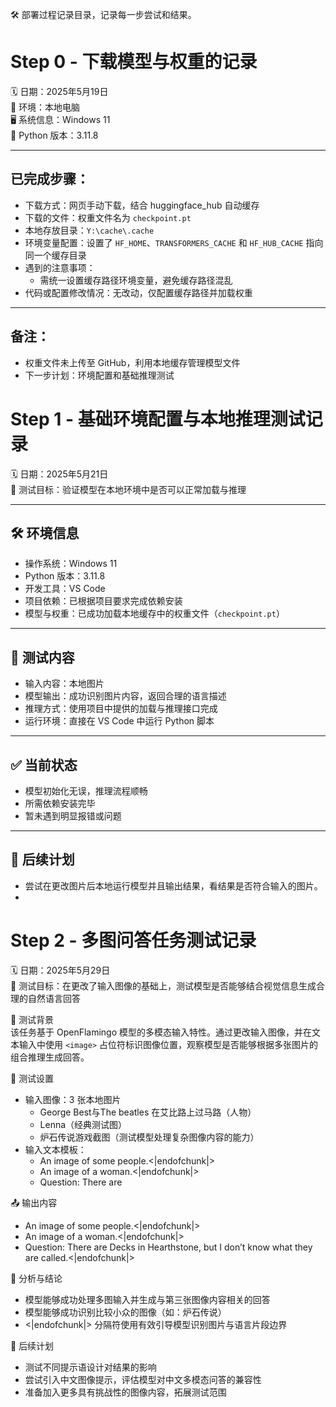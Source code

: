 🛠️ 部署过程记录目录，记录每一步尝试和结果。

# Step 0 - 下载模型与权重的记录

🗓️ 日期：2025年5月19日  
📍 环境：本地电脑  
🖥️ 系统信息：Windows 11  
🐍 Python 版本：3.11.8  

---

## 已完成步骤：

- 下载方式：网页手动下载，结合 huggingface_hub 自动缓存  
- 下载的文件：权重文件名为 `checkpoint.pt`  
- 本地存放目录：`Y:\cache\.cache`  
- 环境变量配置：设置了 `HF_HOME`、`TRANSFORMERS_CACHE` 和 `HF_HUB_CACHE` 指向同一个缓存目录  
- 遇到的注意事项：  
  - 需统一设置缓存路径环境变量，避免缓存路径混乱  
- 代码或配置修改情况：无改动，仅配置缓存路径并加载权重  

---

## 备注：

- 权重文件未上传至 GitHub，利用本地缓存管理模型文件  
- 下一步计划：环境配置和基础推理测试  

# Step 1 - 基础环境配置与本地推理测试记录

🗓️ 日期：2025年5月21日  
🧪 测试目标：验证模型在本地环境中是否可以正常加载与推理  

---

## 🛠️ 环境信息

- 操作系统：Windows 11  
- Python 版本：3.11.8  
- 开发工具：VS Code  
- 项目依赖：已根据项目要求完成依赖安装  
- 模型与权重：已成功加载本地缓存中的权重文件（`checkpoint.pt`）

---

## 🧪 测试内容

- 输入内容：本地图片  
- 模型输出：成功识别图片内容，返回合理的语言描述  
- 推理方式：使用项目中提供的加载与推理接口完成  
- 运行环境：直接在 VS Code 中运行 Python 脚本  

---

## ✅ 当前状态

- 模型初始化无误，推理流程顺畅  
- 所需依赖安装完毕  
- 暂未遇到明显报错或问题  

---

## 📌 后续计划

- 尝试在更改图片后本地运行模型并且输出结果，看结果是否符合输入的图片。
- 
# Step 2 - 多图问答任务测试记录  
🗓️ 日期：2025年5月29日  
🎯 测试目标：在更改了输入图像的基础上，测试模型是否能够结合视觉信息生成合理的自然语言回答  

🧠 测试背景  
该任务基于 OpenFlamingo 模型的多模态输入特性。通过更改输入图像，并在文本输入中使用 `<image>` 占位符标识图像位置，观察模型是否能够根据多张图片的组合推理生成回答。

🧪 测试设置  
- 输入图像：3 张本地图片  
  - George Best与The beatles 在艾比路上过马路（人物）  
  - Lenna（经典测试图）  
  - 炉石传说游戏截图（测试模型处理复杂图像内容的能力）  
- 输入文本模板：
  - <image>An image of some people.<|endofchunk|>
  - <image>An image of a woman.<|endofchunk|>
  - <image>Question: There are

📤 输出内容  
  - <image>An image of some people.<|endofchunk|>
  - <image>An image of a woman.<|endofchunk|>
  - <image>Question: There are Decks in Hearthstone, but I don’t know what they are called.<|endofchunk|>

📌 分析与结论  
- 模型能够成功处理多图输入并生成与第三张图像内容相关的回答
- 模型能够成功识别比较小众的图像（如：炉石传说）
- <|endofchunk|> 分隔符使用有效引导模型识别图片与语言片段边界  

📌 后续计划  
- 测试不同提示语设计对结果的影响  
- 尝试引入中文图像提示，评估模型对中文多模态问答的兼容性  
- 准备加入更多具有挑战性的图像内容，拓展测试范围  
